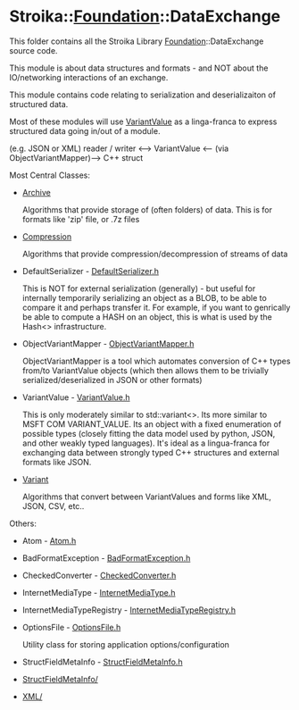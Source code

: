 # Stroika::[Foundation](../)::DataExchange

This folder contains all the Stroika Library [Foundation](../)::DataExchange source code.

This module is about data structures and formats - and NOT about the IO/networking interactions of
an exchange.

This module contains code relating to serialization and deserializaiton of structured data.

Most of these modules will use [VariantValue](./VariantValue.h) as a linga-franca to express structured data
going in/out of a module.

(e.g. JSON or XML) reader / writer <--> VariantValue <-- (via ObjectVariantMapper)--> C++ struct

Most Central Classes:

- [Archive](Archive/)

  Algorithms that provide storage of (often folders) of data. This is for formats like 'zip' file, or .7z files

- [Compression](Compression/)

  Algorithms that provide compression/decompression of streams of data

- DefaultSerializer - [DefaultSerializer.h](DefaultSerializer.h)

  This is NOT for external serialization (generally) - but useful for internally temporarily serializing an object as a BLOB, to be able to compare it and perhaps transfer it. For example, if you want to genrically be able to compute a HASH on an object, this is what is used by the Hash\<> infrastructure.

- ObjectVariantMapper - [ObjectVariantMapper.h](ObjectVariantMapper.h)

  ObjectVariantMapper is a tool which automates conversion of C++ types from/to VariantValue objects (which then allows them to be trivially serialized/deserialized in JSON or other formats)

- VariantValue - [VariantValue.h](VariantValue.h)

  This is only moderately similar to std::variant\<>. Its more similar to MSFT COM VARIANT_VALUE. Its an object with a fixed enumeration of possible types (closely fitting the data model used by python, JSON, and other weakly typed languages). It's ideal as a lingua-franca for exchanging data between strongly typed C++ structures and external formats like JSON.

- [Variant](Variant/)

  Algorithms that convert between VariantValues and forms like XML, JSON, CSV, etc..

Others:

- Atom - [Atom.h](Atom.h)
- BadFormatException - [BadFormatException.h](BadFormatException.h)
- CheckedConverter - [CheckedConverter.h](CheckedConverter.h)
- InternetMediaType - [InternetMediaType.h](InternetMediaType.h)
- InternetMediaTypeRegistry - [InternetMediaTypeRegistry.h](InternetMediaTypeRegistry.h)
- OptionsFile - [OptionsFile.h](OptionsFile.h)

  Utility class for storing application options/configuration

- StructFieldMetaInfo - [StructFieldMetaInfo.h](StructFieldMetaInfo.h)

- [StructFieldMetaInfo/](StructFieldMetaInfo/)
- [XML/](XML/)
